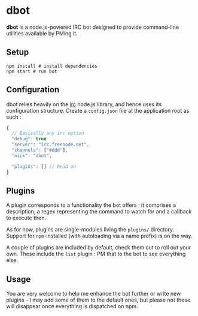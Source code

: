 dbot
====

**dbot** is a node.js-powered IRC bot designed to provide command-line utilities available by PMing it.

## Setup

```shell
npm install # install dependencies
npm start # run bot
```

## Configuration

dbot relies heavily on the [irc](https://www.npmjs.org/package/irc) node.js library, and hence uses its configuration structure.
Create a `config.json` file at the application root as such :

```javascript
{
  // Basically any irc option
  "debug": true
  "server": "irc.freenode.net",
  "channels": ["#ddd"],
  "nick": "dbot",

  "plugins": [] // Read on
}
```

## Plugins

A plugin corresponds to a functionality the bot offers : it comprises a description, a regex representing the command to watch for and a callback to execute then.

As for now, plugins are single-modules living the `plugins/` directory. Support for `npm`-installed (with autoloading via a name prefix) is on the way.

A couple of plugins are included by default, check them out to roll out your own. These include the `list` plugin : PM that to the bot to see everything else.

## Usage

You are very welcome to help me enhance the bot further or write new plugins - I may add some of them to the default ones, but please not these will disappear once everything is dispatched on npm.
